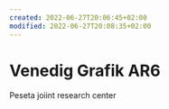 ```yaml
---
created: 2022-06-27T20:06:45+02:00
modified: 2022-06-27T20:08:35+02:00
---
```


# Venedig Grafik AR6

Peseta joiint research center
